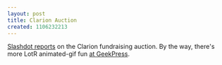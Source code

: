 ```yaml
---
layout: post
title: Clarion Auction
created: 1106232213
---
```

[Slashdot reports](http://slashdot.org/article.pl?sid=05/01/19/2348229) on the Clarion fundraising auction.  By the way, there's more LotR animated-gif fun [at GeekPress](http://www.geekpress.com/2005_01_20_daily.html#110615919196671775).
